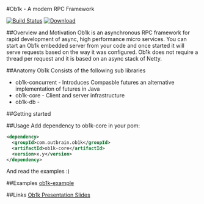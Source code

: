 #Ob1k - A modern RPC Framework

[![Build Status](https://travis-ci.org/outbrain/ob1k.svg?branch=master)](https://travis-ci.org/outbrain/ob1k)
[![Download](https://api.bintray.com/packages/harel-eran/Ob1k/com.outbrain.swinfra/images/download.svg)](https://bintray.com/harel-eran/Ob1k/com.outbrain.swinfra/_latestVersion)

##Overview and Motivation 
Ob1k is an asynchronous RPC framework for rapid development of async, high performance micro services. 
You can start an Ob1k embedded server from your code and once started it will serve requests based on the way it was configured. 
Ob1k does not require a thread per request and it is based on an async stack of Netty.     

##Anatomy 
Ob1k Consists of the following sub libraries
 * ob1k-concurrent - Introduces Compasble futures an alternative implementation of futures in Java  
 * ob1k-core - Client and server infrastructure 
 * ob1k-db - 

##Getting started 


##Usage
Add dependency to ob1k-core in your pom:

```xml
<dependency>
  <groupId>com.outbrain.ob1k</groupId>
  <artifactId>ob1k-core</artifactId>
  <version>x.y</version>
</dependency>
```

And read the examples :)

##Examples
[ob1k-example](https://github.com/outbrain/ob1k/tree/master/ob1k-example/src/main/java/com/outbrain/ob1k/example/)

##Links
[Ob1k Presentation Slides](http://www.slideshare.net/eranharel/ob1k-presentation-at-javail)
